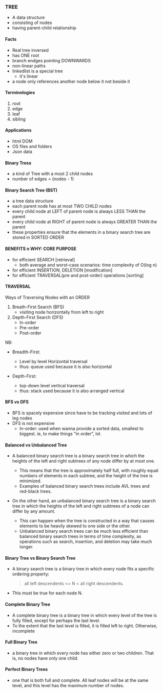 ### TREE
- A data structure
- consisting of nodes
- having parent-child relationship

#### Facts
- Real tree inversed
- has ONE root
- branch endges pointing DOWNWARDS
- non-linear paths
- linkedlist is a special tree
   - it's linear
- a node only references another node below it not beside it

#### Terminologies
1. root
2. edge
3. leaf
4. sibling

#### Applications
- html DOM
- OS files and folders
- Json data

#### Binary Tress
- a kind of Tree with a most 2 child nodes
- number of edges = (nodes - 1)


#### Binary Search Tree (BST)
- a tree data structure 
- each parent node has at most TWO CHILD nodes
- every child node at LEFT of parent node is always LESS THAN the parent
- every child node at RIGHT of parent node is always GREATER THAN the parent
- these properties ensure that the elements in a binary search tree are stored in SORTED ORDER

#### BENEFITS n WHY: CORE PURPOSE
- for efficient SEARCH [retrieval]
    - both average and worst-case scenarios: time complexity of O(log n)
- for efficient INSERTION, DELETION [modification]
- for efficient TRAVERSAL(pre and post-order) operations [sorting]


#### TRAVERSAL
Ways of Traversing Nodes with an ORDER
1. Breath-First Search (BFS)
    - visiting node horizontally from left to right
2. Depth-First Search (DFS)
    - In-order
    - Pre-order
    - Post-order

NB:
- Breadth-First: 
    - Level by level Horizontal traversal
    - thus: queue used because it is also horizontal

- Depth-First: 
    - top-down level vertical traversal
    - thus: stack used because it is also arranged vertical

#### BFS vs DFS
- BFS is spacely expensive since have to be tracking visited and lots of leg nodes
- DFS is not expensive
    - In-order: used when wanna provide a sorted data, smallest to biggest. ie, to make things "in order", lol.

#### Balanced vs Unbalanced Tree
- A balanced binary search tree is a binary search tree in which the heights of the left and right subtrees of any node differ by at most one. 
    - This means that the tree is approximately half full, with roughly equal numbers of elements in each subtree, and the height of the tree is minimized. 
    - Examples of balanced binary search trees include AVL trees and red-black trees.

- On the other hand, an unbalanced binary search tree is a binary search tree in which the heights of the left and right subtrees of a node can differ by any amount. 
    - This can happen when the tree is constructed in a way that causes elements to be heavily skewed to one side or the other. 
    - Unbalanced binary search trees can be much less efficient than balanced binary search trees in terms of time complexity, as operations such as search, insertion, and deletion may take much longer.

#### Binary Tree vs Binary Search Tree
- A binary search tree is a binary tree in which every node fits a specific ordering property: 
    > all left descendents <= N < all right descendents. 
- This must be true for each node N.

#### Complete Binary Tree
- A complete binary tree is a binary tree in which every level of the tree is fully filled, except for perhaps the last level. 
- To the extent that the last level is filled, it is filled left to right. Otherwise, incomplete

#### Full Binary Tree
- a binary tree in which every node has either zero or two children. That is, no nodes have
only one child.

#### Perfect Binary Trees
- one that is both full and complete. All leaf nodes will be at the same level, and this
level has the maximum number of nodes.